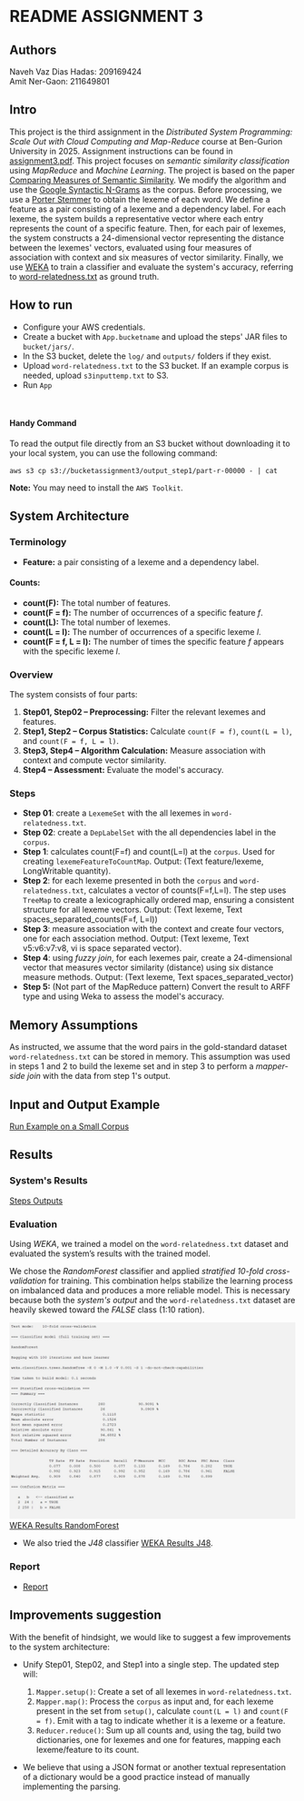 <!-- Markdown file -->
<!-- In VS code, use ctrl + shift + v to see preview -->
<!-- In IntelliJ, Click the "Preview" icon (top-right) or use Ctrl/Cmd + Shift + A and search for "Markdown Preview." -->

<br/>

# README ASSIGNMENT 3
## Authors

Naveh Vaz Dias Hadas:  209169424 </br>
Amit Ner-Gaon: 211649801

## Intro
This project is the third assignment in the *Distributed System Programming: Scale Out with Cloud Computing and Map-Reduce* course at Ben-Gurion University in 2025. Assignment instructions can be found in [assignment3.pdf](resources/assignment3.pdf).
This project focuses on *semantic similarity classification* using *MapReduce* and *Machine Learning*.
The project is based on the paper [Comparing Measures of Semantic Similarity](https://ieeexplore.ieee.org/document/4588492). We modify the algorithm and use the [Google Syntactic N-Grams](https://commondatastorage.googleapis.com/books/syntactic-ngrams/index.html) as the corpus.
Before processing, we use a [Porter Stemmer](https://vijinimallawaarachchi.com/2017/05/09/porter-stemming-algorithm/) to obtain the lexeme of each word. We define a feature as a pair consisting of a lexeme and a dependency label. For each lexeme, the system builds a representative vector where each entry represents the count of a specific feature.
Then, for each pair of lexemes, the system constructs a 24-dimensional vector representing the distance between the lexemes' vectors, evaluated using four measures of association with context and six measures of vector similarity.
Finally, we use [WEKA](https://ml.cms.waikato.ac.nz/weka/) to train a classifier and evaluate the system's accuracy, referring to [word-relatedness.txt](resources/word-relatedness.txt) as ground truth.

## How to run
- Configure your AWS credentials.  
- Create a bucket with `App.bucketname` and upload the steps' JAR files to `bucket/jars/`.  
- In the S3 bucket, delete the `log/` and `outputs/` folders if they exist.  
- Upload `word-relatedness.txt` to the S3 bucket. If an example corpus is needed, upload `s3inputtemp.txt` to S3.
- Run `App`

<br/>

#### Handy Command
To read the output file directly from an S3 bucket without downloading it to your local system, you can use the following command:

```bs
aws s3 cp s3://bucketassignment3/output_step1/part-r-00000 - | cat
```

**Note:** You may need to install the `AWS Toolkit`.


## System Architecture

### Terminology

* **Feature:** a pair consisting of a lexeme and a dependency label.

#### Counts:
* **count(F):** The total number of features.
* **count(F = f):** The number of occurrences of a specific feature *f*.
* **count(L):** The total number of lexemes.
* **count(L = l):** The number of occurrences of a specific lexeme *l*.
* **count(F = f, L = l):** The number of times the specific feature *f* appears with the specific lexeme *l*.



### Overview
The system consists of four parts:

1. **Step01, Step02 – Preprocessing:** Filter the relevant lexemes and features.
2. **Step1, Step2 – Corpus Statistics:** Calculate `count(F = f)`, `count(L = l)`, and `count(F = f, L = l)`.
3. **Step3, Step4 – Algorithm Calculation:** Measure association with context and compute vector similarity.
4. **Step4 – Assessment:** Evaluate the model's accuracy.


### Steps
* **Step 01**: create a `LexemeSet` with the all lexemes in `word-relatedness.txt`.
* **Step 02**: create a `DepLabelSet` with the all dependencies label in the `corpus`.
* **Step 1**: calculates count(F=f) and count(L=l) at the `corpus`. Used for creating `lexemeFeatureToCountMap`. Output: (Text feature/lexeme, LongWritable quantity).
* **Step 2**: for each lexeme presented in both the `corpus` and `word-relatedness.txt`, calculates a vector of counts(F=f,L=l). The step uses `TreeMap` to create a lexicographically ordered map, ensuring a consistent structure for all lexeme vectors. Output: (Text lexeme, Text spaces_separated_counts(F=f, L=l))
* **Step 3**: measure association with the context and create four vectors, one for each association method. Output: (Text lexeme, Text v5:v6:v7:v8, vi is space separated vector).
* **Step 4**: using *fuzzy join*, for each lexemes pair, create a 24-dimensional vector that measures vector similarity (distance) using six distance measure methods. Output: (Text lexeme, Text spaces_separated_vector)
* **Step 5:** (Not part of the MapReduce pattern) Convert the result to ARFF type and using Weka to assess the model's accuracy.

## Memory Assumptions
As instructed, we assume that the word pairs in the gold-standard dataset `word-relatedness.txt` can be stored in memory. This assumption was used in steps 1 and 2 to build the lexeme set and in step 3 to perform a *mapper-side join* with the data from step 1's output.  

## Input and Output Example

[Run Example on a Small Corpus](resources/InpuOutputExample)


## Results

### System's Results
[Steps Outputs](resources/Steps_results)

### Evaluation

Using *WEKA*, we trained a model on the `word-relatedness.txt` dataset and evaluated the system’s results with the trained model.

We chose the *RandomForest* classifier and applied *stratified 10-fold cross-validation* for training.
This combination helps stabilize the learning process on imbalanced data and produces a more reliable model. This is necessary because both the *system's output* and the `word-relatedness.txt` dataset are heavily skewed toward the *FALSE* class (1:10 ration).


![WEKA Results RandomForest](resources/WEKA/WEKA_results_RandomForest.jpg) <br/>
[WEKA Results RandomForest](resources/WEKA/WEKA_results_J48.png)
<br/>
* We also tried the *J48* classifier [WEKA Results J48](resources/WEKA/WEKA_results_J48.png).

### Report
- [Report](resources/Report.docx)


## Improvements suggestion
With the benefit of hindsight, we would like to suggest a few improvements to the system architecture:

* Unify Step01, Step02, and Step1 into a single step. The updated step will:
    1. `Mapper.setup()`: Create a set of all lexemes in `word-relatedness.txt`.
    2. `Mapper.map()`: Process the `corpus` as input and, for each lexeme present in the set from `setup()`, calculate `count(L = l)` and `count(F = f)`. Emit with a tag to indicate whether it is a lexeme or a feature.
    3. `Reducer.reduce()`: Sum up all counts and, using the tag, build two dictionaries, one for lexemes and one for features, mapping each lexeme/feature to its count.

* We believe that using a JSON format or another textual representation of a dictionary would be a good practice instead of manually implementing the parsing.  










